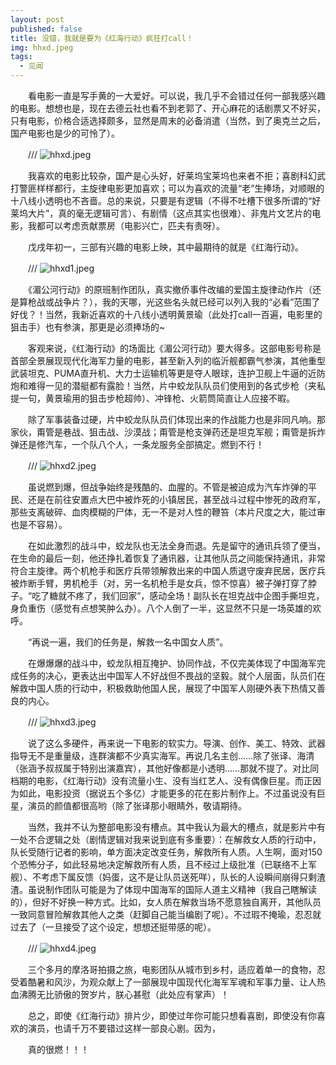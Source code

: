 ```yaml
---
layout: post
published: false
title: 没错，我就是要为《红海行动》疯狂打call！
img: hhxd.jpeg
tags:
  - 见闻
---
```

　　看电影一直是写手黄的一大爱好。可以说，我几乎不会错过任何一部我感兴趣的电影。想想也是，现在去德云社也看不到老郭了、开心麻花的话剧票又不好买，只有电影，价格合适选择颇多，显然是周末的必备消遣（当然，到了奥克兰之后，国产电影也是少的可怜了）。

　　///
![hhxd.jpeg]({{site.baseurl}}/assets/img/hhxd.jpeg)



　　我喜欢的电影比较杂，国产是心头好，好莱坞宝莱坞也来者不拒；喜剧科幻武打警匪样样都行，主旋律电影更加喜欢；可以为喜欢的流量“老”生捧场，对顺眼的十八线小透明也不吝啬。总的来说，只要是有逻辑（不得不吐槽下很多所谓的“好莱坞大片”，真的毫无逻辑可言）、有剧情（这点其实也很难）、非鬼片文艺片的电影，我都可以考虑贡献票房（电影兴亡，匹夫有责呀）。

　　戊戌年初一，三部有兴趣的电影上映，其中最期待的就是《红海行动》。

　　///
  ![hhxd1.jpeg]({{site.baseurl}}/assets/img/hhxd1.jpeg)

　　《湄公河行动》的原班制作团队，真实撤侨事件改编的爱国主旋律动作片（还是算枪战或战争片？），我的天哪，光这些名头就已经可以列入我的“必看”范围了好伐？！当然，我新近喜欢的十八线小透明黄景瑜（此处打call一百遍，电影里的狙击手）也有参演，那更是必须捧场的~

　　客观来说，《红海行动》的场面比《湄公河行动》要大得多。这部电影号称是首部全景展现现代化海军力量的电影，甚至新入列的临沂舰都霸气参演，其他重型武装坦克、PUMA直升机、大力士运输机等更是夺人眼球，连护卫舰上牛逼的近防炮和难得一见的潜艇都有露脸！当然，片中蛟龙队队员们使用到的各式步枪（夹私提一句，黄景瑜用的狙击步枪超帅）、冲锋枪、火箭筒简直让人应接不暇。

　　除了军事装备过硬，片中蛟龙队队员们体现出来的作战能力也是非同凡响。那家伙，甭管是巷战、狙击战、沙漠战；甭管是枪支弹药还是坦克军舰；甭管是拆炸弹还是修汽车，一个队八个人，一条龙服务全部搞定。燃到不行！

　　///
  ![hhxd2.jpeg]({{site.baseurl}}/assets/img/hhxd2.jpeg)

　　虽说燃到爆，但战争始终是残酷的、血腥的。不管是被迫成为汽车炸弹的平民、还是在前往安置点大巴中被炸死的小镇居民，甚至战斗过程中惨死的政府军，那些支离破碎、血肉模糊的尸体，无一不是对人性的鞭笞（本片尺度之大，能过审也是不容易）。

　　在如此激烈的战斗中，蛟龙队也无法全身而退。先是留守的通讯兵领了便当，在生命的最后一刻，他还挣扎着恢复了通讯器，让其他队员之间能保持通讯，非常符合主旋律。两个机枪手和医疗兵带领解救出来的中国人质退守废弃民居，医疗兵被炸断手臂，男机枪手（对，另一名机枪手是女兵，惊不惊喜）被子弹打穿了脖子。“吃了糖就不疼了，我们回家”，感动全场！副队长在坦克战中企图手撕坦克，身负重伤（感觉有点想笑肿么办）。八个人倒了一半，这显然不只是一场英雄的欢呼。

　　“再说一遍，我们的任务是，解救一名中国女人质”。

　　在爆爆爆的战斗中，蛟龙队相互掩护、协同作战，不仅完美体现了中国海军完成任务的决心，更表达出中国军人不好战但不畏战的坚毅。就个人层面，队员们在解救中国人质的行动中，积极救助他国人民，展现了中国军人刚硬外表下热情又善良的内心。

　　///
  ![hhxd3.jpeg]({{site.baseurl}}/assets/img/hhxd3.jpeg)

　　说了这么多硬件，再来说一下电影的软实力。导演、创作、美工、特效、武器指导无不是重量级，连群演都不少真实海军。再说几名主创……除了张译、海清（张涵予叔叔属于特别出演嘉宾），其他好像都是小透明……那就不提了。对比同档期的电影，《红海行动》没有流量小生、没有当红艺人、没有偶像巨星。而正因为如此，电影投资（据说五个多亿）才能更多的花在影片制作上。不过虽说没有巨星，演员的颜值都很高哟（除了张译那小眼睛外，敬请期待。

　　当然，我并不认为整部电影没有槽点。其中我认为最大的槽点，就是影片中有一处不合逻辑之处（剧情逻辑对我来说到底有多重要）：在解救女人质的行动中，队长受随行记者的影响，单方面决定改变任务，解救所有人质。人生啊，面对150个恐怖分子，如此轻易地决定解救所有人质，且不经过上级批准（已联络不上军舰）、不考虑下属反馈（妈蛋，这不是让队员送死咩），队长的人设瞬间崩得只剩渣渣。虽说制作团队可能是为了体现中国海军的国际人道主义精神（我自己瞎解读的），但好不好换一种方式。比如，女人质在解救当场不愿意独自离开，其他队员一致同意冒险解救其他人之类（赶脚自己能当编剧了呢）。不过瑕不掩瑜，忍忍就过去了（一旦接受了这个设定，想想还挺带感的呢）。

　　///
![hhxd4.jpeg]({{site.baseurl}}/assets/img/hhxd4.jpeg)

　　三个多月的摩洛哥拍摄之旅，电影团队从城市到乡村，适应着单一的食物，忍受着酷暑和风沙，为观众献上了一部展现中国现代化海军军魂和军事力量、让人热血沸腾无比骄傲的贺岁片，朕心甚慰（此处应有掌声）！



　　总之，即使《红海行动》排片少，即使过年你可能只想看喜剧，即使没有你喜欢的演员，也请千万不要错过这样一部良心剧。因为，

　　真的很燃！！！